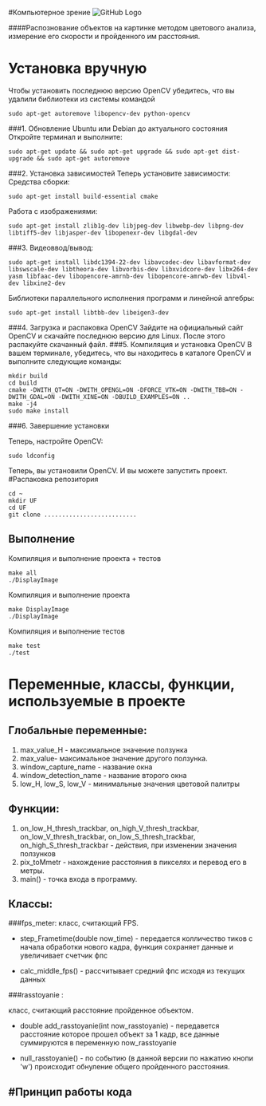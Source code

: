 #Компьютерное зрение
![GitHub Logo](https://miro.medium.com/max/3200/1*Cvwue5II1QjdXIhSPGkVUw.png)


####Распознование объектов на картинке методом цветового анализа, измерение его скорости и пройденного им расстояния.

#  Установка вручную
Чтобы установить последнюю версию OpenCV убедитесь, что вы удалили библиотеки из системы командой
```
sudo apt-get autoremove libopencv-dev python-opencv
```
###1. Обновление Ubuntu или Debian до актуального состояния
Откройте терминал и выполните:
```
sudo apt-get update && sudo apt-get upgrade && sudo apt-get dist-upgrade && sudo apt-get autoremove
```
###2. Установка зависимостей
Теперь установите зависимости:
Средства сборки:
```
sudo apt-get install build-essential cmake
```
Работа с изображениями:
```
sudo apt-get install zlib1g-dev libjpeg-dev libwebp-dev libpng-dev libtiff5-dev libjasper-dev libopenexr-dev libgdal-dev
```
###3. Видеоввод/вывод:
```
sudo apt-get install libdc1394-22-dev libavcodec-dev libavformat-dev libswscale-dev libtheora-dev libvorbis-dev libxvidcore-dev libx264-dev yasm libfaac-dev libopencore-amrnb-dev libopencore-amrwb-dev libv4l-dev libxine2-dev
```
Библиотеки параллельного исполнения программ и линейной алгебры:
```
sudo apt-get install libtbb-dev libeigen3-dev
```
###4. Загрузка и распаковка OpenCV
Зайдите на официальный сайт OpenCV и скачайте последнюю версию для Linux. После этого распакуйте скачанный файл.
###5. Компиляция и установка OpenCV
В вашем терминале, убедитесь, что вы находитесь в каталоге OpenCV и выполните следующие команды:
```
mkdir build
cd build
cmake -DWITH_QT=ON -DWITH_OPENGL=ON -DFORCE_VTK=ON -DWITH_TBB=ON -DWITH_GDAL=ON -DWITH_XINE=ON -DBUILD_EXAMPLES=ON ..
make -j4
sudo make install
```
###6. Завершение установки

Теперь, настройте OpenCV:
```
sudo ldconfig
```
Теперь, вы установили OpenCV. И вы можете запустить проект.
#Распаковка репозитория
```
cd ~
mkdir UF
cd UF
git clone ..........................
```
## Выполнение 
Компиляция и выполнение проекта + тестов

```
make all 
./DisplayImage

```
Компиляция и выполнение проекта

```
make DisplayImage
./DisplayImage
```

Компиляция и выполнение тестов

```
make test
./test
```

# Переменные, классы, функции, используемые в проекте

## Глобальные переменные:
1. max_value_H - максимальное значение ползунка
2. max_value- максимальное значение другого ползунка.
3. window_capture_name - название окна
4. window_detection_name - название второго окна
5. low_H, low_S, low_V - минимальные значения цветовой палитры


## Функции:
1. on_low_H_thresh_trackbar, on_high_V_thresh_trackbar, on_low_V_thresh_trackbar, on_low_S_thresh_trackbar, on_high_S_thresh_trackbar - действия, при изменении значения ползунков
1. pix_toMmetr - нахождение расстояния в пикселях и перевод его в метры.
1. main() - точка входа в программу.

## Классы: 
###fps_meter:
 класс, считающий FPS. 
 - step_Frametime(double now_time) - передается колличество тиков с начала обработки нового кадра, функция сохраняет данные и увеличивает счетчик фпс
 
 - calc_middle_fps() - рассчитывает средний фпс исходя из текущих данных
 
###rasstoyanie :

 класс, считающий расстояние пройденное объектом. 
 - double add_rasstoyanie(int now_rasstoyanie) - передавется расстояние которое прошел объект за 1 кадр, все данные суммируются в переменную now_rasstoyanie
 
 - null_rasstoyanie() - по событию (в данной версии по нажатию кнопи 'w') происходит обнуление общего пройденного расстояния.
 
 
 #Принцип работы кода
 - 